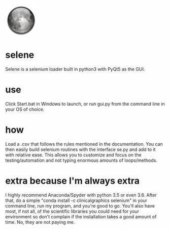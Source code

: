 <img src="https://github.com/DylanAlloy/selene/blob/master/icon.png" width="100px">

# selene
Selene is a selenium loader built in python3 with PyQt5 as the GUI.

# use
Click Start.bat in Windows to launch, or run gui.py from the command line in your OS of choice. 

# how 
Load a .csv that follows the rules mentioned in the documentation. You can then easily build selenium routines with the interface se.py and add to it with relative ease.
This allows you to customize and focus on the testing/automation and not typing enormous amounts of loops/methods. 

# extra because I'm always extra
I highly recommend Anaconda/Spyder with python 3.5 or even 3.6. After that, do a simple "conda install -c clinicalgraphics selenium" in your command line, run my program, and you're good to go. You'll also have most, if not all, of the scientific libraries you could need for your environment so don't complain if the installation takes a good amount of time. No, they are not paying me. 
